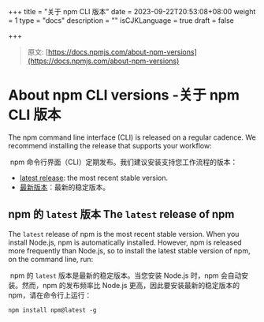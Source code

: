 +++
title = "关于 npm CLI 版本"
date = 2023-09-22T20:53:08+08:00
weight = 1
type = "docs"
description = ""
isCJKLanguage = true
draft = false

+++

> 原文: [https://docs.npmjs.com/about-npm-versions](https://docs.npmjs.com/about-npm-versions)

# About npm CLI versions -关于 npm CLI 版本

The npm command line interface (CLI) is released on a regular cadence. We recommend installing the release that supports your workflow:

​	npm 命令行界面（CLI）定期发布。我们建议安装支持您工作流程的版本：

- [latest release](#the-latest-release-of-npm): the most recent stable version.
- [最新版本](#npm的最新版本)：最新的稳定版本。

## npm 的  `latest`  版本 The `latest` release of npm

The `latest` release of npm is the most recent stable version. When you install Node.js, npm is automatically installed. However, npm is released more frequently than Node.js, so to install the latest stable version of npm, on the command line, run:

​	npm 的  `latest`  版本是最新的稳定版本。当您安装 Node.js 时，npm 会自动安装。然而，npm 的发布频率比 Node.js 更高，因此要安装最新的稳定版本的 npm，请在命令行上运行：

```
npm install npm@latest -g
```

